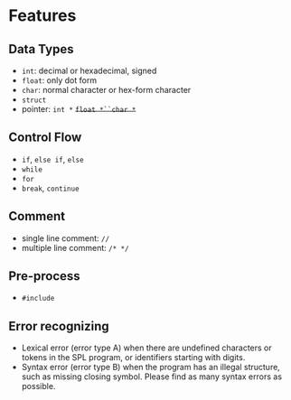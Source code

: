 # Features



## Data Types

- `int`: decimal or hexadecimal, signed
- `float`: only dot form
- `char`: normal character or hex-form character
- `struct`
- pointer: `int *`  ~~`float *``char *`~~

## Control Flow

- `if`, `else if`, `else`
- `while`
- `for`
- `break`, `continue`

## Comment

- single line comment: `//`
- multiple line comment: `/* */`

## Pre-process

- `#include`

## Error recognizing

- Lexical error (error type A) when there are undefined characters or tokens in the SPL program, or identifiers starting with digits.
- Syntax error (error type B) when the program has an illegal structure, such as missing closing symbol. Please find as many syntax errors as possible.




